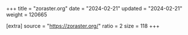 +++
title = "zoraster.org"
date = "2024-02-21"
updated = "2024-02-21"
weight = 120665

[extra]
source = "https://zoraster.org/"
ratio = 2
size = 118
+++
